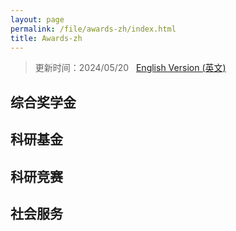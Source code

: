 ```yaml
---
layout: page
permalink: /file/awards-zh/index.html
title: Awards-zh
---
```


> 更新时间：2024/05/20 &nbsp; [English Version (英文)]()

## 综合奖学金


## 科研基金


## 科研竞赛



## 社会服务

